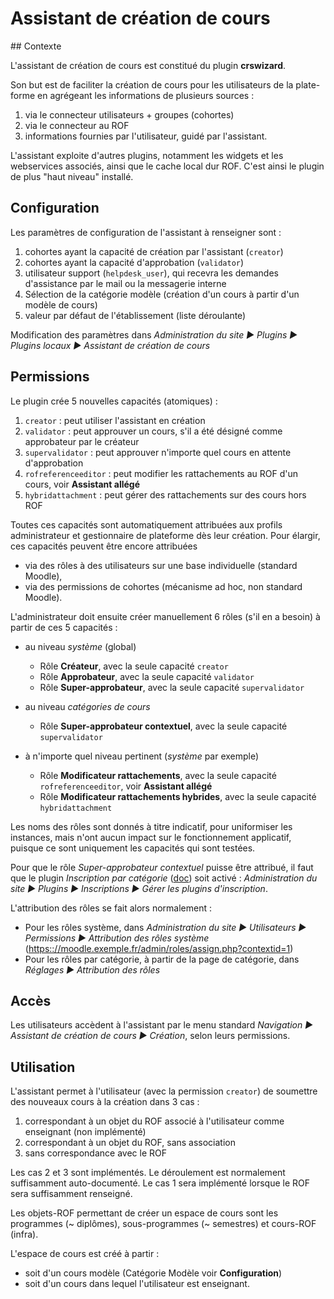# Assistant de création de cours

## Contexte 

L'assistant de création de cours est constitué du plugin **crswizard**. 

Son but est de faciliter la création de cours pour les utilisateurs de la plate-forme en agrégeant les informations de plusieurs sources :

 1.  via le connecteur utilisateurs + groupes (cohortes)
 2.  via le connecteur au ROF
 3.  informations fournies par l'utilisateur, guidé par l'assistant.
 
L'assistant exploite d'autres plugins, notamment les widgets et les webservices associés, ainsi que le cache local dur ROF. C'est ainsi le plugin de plus "haut niveau" installé.


## Configuration

Les paramètres de configuration de l'assistant à renseigner sont :

 1.  cohortes ayant la capacité de création par l'assistant (`creator`)
 2.  cohortes ayant la capacité d'approbation (`validator`)
 3.  utilisateur support (`helpdesk_user`), qui recevra les demandes d'assistance par le mail ou la messagerie interne
 4.  Sélection de la catégorie modèle (création d'un cours à partir d'un modèle de cours)
 5.  valeur par défaut de l'établissement (liste déroulante)

 Modification des paramètres dans *Administration du site ► Plugins ► Plugins locaux  ► Assistant de création de cours*


## Permissions

Le plugin crée 5 nouvelles capacités (atomiques) :

 1.  `creator` : peut utiliser l'assistant en création
 2.  `validator` : peut approuver un cours, s'il a été désigné comme approbateur par le créateur
 3.  `supervalidator` : peut approuver n'importe quel cours en attente d'approbation
 4.  `rofreferenceeditor` : peut modifier les rattachements au ROF d'un cours, voir **Assistant allégé**
 5.  `hybridattachment` : peut gérer des rattachements sur des cours hors ROF

Toutes ces capacités sont automatiquement attribuées aux profils administrateur et gestionnaire de plateforme dès leur création. Pour élargir, ces capacités peuvent être encore attribuées 

*  via des rôles à des utilisateurs sur une base individuelle (standard Moodle),
*  via des permissions de cohortes (mécanisme ad hoc, non standard Moodle).

L'administrateur doit ensuite créer manuellement 6 rôles (s'il en a besoin) à partir de ces 5 capacités :

*  au niveau *système* (global)
    * Rôle **Créateur**, avec la seule capacité `creator`
    * Rôle **Approbateur**, avec la seule capacité `validator`
    * Rôle **Super-approbateur**, avec la seule capacité `supervalidator`

*  au niveau *catégories de cours*
    * Rôle **Super-approbateur contextuel**, avec la seule capacité `supervalidator`

*  à n'importe quel niveau pertinent (*système* par exemple)
    * Rôle **Modificateur rattachements**, avec la seule capacité `rofreferenceeditor`, voir **Assistant allégé**
    * Rôle **Modificateur rattachements hybrides**, avec la seule capacité `hybridattachment`

Les noms des rôles sont donnés à titre indicatif, pour uniformiser les instances, mais n'ont aucun impact sur le fonctionnement applicatif, puisque ce sont uniquement les capacités qui sont testées.

Pour que le rôle *Super-approbateur contextuel* puisse être attribué, il faut que le plugin *Inscription par catégorie* ([doc](https://docs.moodle.org/3x/fr/Inscription_par_cat%C3%A9gories)) soit activé : 
*Administration du site ► Plugins ► Inscriptions ► Gérer les plugins d'inscription*.

L'attribution des rôles se fait alors normalement :

*  Pour les rôles système, dans *Administration du site ► Utilisateurs ► Permissions ► Attribution des rôles système* (<https:://moodle.exemple.fr/admin/roles/assign.php?contextid=1>)
*  Pour les rôles par catégorie, à partir de la page de catégorie, dans *Réglages ► Attribution des rôles*


## Accès

Les utilisateurs accèdent à l'assistant par le menu standard *Navigation ► Assistant de création de cours ► Création*, selon leurs permissions.


## Utilisation

L'assistant permet à l'utilisateur (avec la permission `creator`) de soumettre des nouveaux cours à la création dans 3 cas :

 1.  correspondant à un objet du ROF associé à l'utilisateur comme enseignant (non implémenté)
 2.  correspondant à un objet du ROF, sans association
 3.  sans correspondance avec le ROF

Les cas 2 et 3 sont implémentés. Le déroulement est normalement suffisamment auto-documenté.
Le cas 1 sera implémenté lorsque le ROF sera suffisamment renseigné.

Les objets-ROF permettant de créer un espace de cours sont les programmes (~ diplômes), sous-programmes (~ semestres) et cours-ROF (infra).

L'espace de cours est créé à partir :

*  soit d'un cours modèle (Catégorie Modèle voir **Configuration**)
*  soit d'un cours dans lequel l'utilisateur est enseignant.

